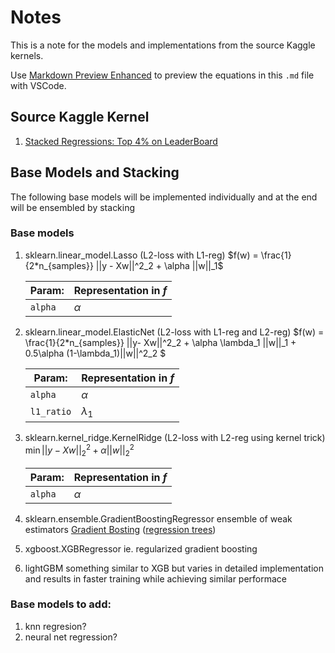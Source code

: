 # Notes
This is a note for the models and implementations from the source Kaggle kernels. 

Use [Markdown Preview Enhanced](https://marketplace.visualstudio.com/items?itemName=shd101wyy.markdown-preview-enhanced) to preview the equations in this `.md` file with VSCode.

## Source Kaggle Kernel
1. [Stacked Regressions: Top 4% on LeaderBoard](https://www.kaggle.com/serigne/stacked-regressions-top-4-on-leaderboard/notebook)

## Base Models and Stacking
The following base models will be implemented individually and at the end will be ensembled by stacking

### Base models
1. sklearn.linear_model.Lasso (L2-loss with L1-reg)
    $f(w) = \frac{1}{2*n_{samples}} ||y - Xw||^2_2 + \alpha ||w||_1$

    |Param:|Representation in $f$|
    |------|---------------------|
    |`alpha` |$\alpha$|

2. sklearn.linear_model.ElasticNet (L2-loss with L1-reg and L2-reg)
    $f(w) = \frac{1}{2*n_{samples}} ||y- Xw||^2_2 + \alpha \lambda_1 ||w||_1 + 0.5\alpha (1-\lambda_1)||w||^2_2 $
    
    |Param:|Representation in $f$|
    |------|---------------------|
    |`alpha`|$\alpha$|
    |`l1_ratio`| $\lambda_1$|

3. sklearn.kernel_ridge.KernelRidge (L2-loss with L2-reg using kernel trick)
    $\min ||y - Xw||^2_2 + \alpha ||w||^2_2$

    |Param:|Representation in $f$|
    |------|---------------------|
    |`alpha` |$\alpha$|

4. sklearn.ensemble.GradientBoostingRegressor
    ensemble of weak estimators [Gradient Bosting](https://www.youtube.com/watch?v=sRktKszFmSk)
    ([regression trees](./doc/regression_tree.pdf))
5. xgboost.XGBRegressor
    ie. regularized gradient boosting

6. lightGBM
    something similar to XGB but varies in detailed implementation and results in faster training while achieving similar performace

### Base models to add:
1. knn regresion?
2. neural net regression?